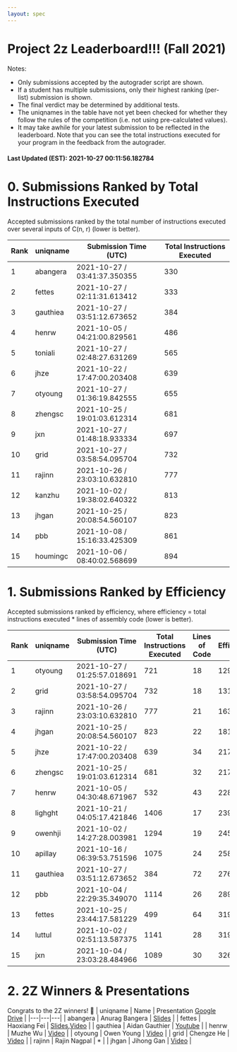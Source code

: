 ```yaml
---
layout: spec
---
```


Project 2z Leaderboard!!! (Fall 2021)
==============================
Notes:
- Only submissions accepted by the autograder script are shown.
- If a student has multiple submissions, only their highest ranking (per-list) submission is shown.
- The final verdict may be determined by additional tests.
- The uniqnames in the table have not yet been checked for whether they follow the rules of the competition (i.e. not using pre-calculated values).
- It may take awhile for your latest submission to be reflected in the leaderboard. Note that you can see the total instructions executed for your program in the feedback from the autograder.


#### Last Updated (EST): 2021-10-27 00:11:56.182784

# 0. Submissions Ranked by Total Instructions Executed
Accepted submissions ranked by the total number of instructions executed over several inputs of C(n, r) (lower is better).

| Rank  | uniqname | Submission Time (UTC) | Total Instructions Executed |
|---|---|---|---|
| 1 | abangera | 2021-10-27 / 03:41:37.350355 | 330 |
| 2 | fettes | 2021-10-27 / 02:11:31.613412 | 333 |
| 3 | gauthiea | 2021-10-27 / 03:51:12.673652 | 384 |
| 4 | henrw | 2021-10-05 / 04:21:00.829561 | 486 |
| 5 | toniali | 2021-10-27 / 02:48:27.631269 | 565 |
| 6 | jhze | 2021-10-22 / 17:47:00.203408 | 639 |
| 7 | otyoung | 2021-10-27 / 01:36:19.842555 | 655 |
| 8 | zhengsc | 2021-10-25 / 19:01:03.612314 | 681 |
| 9 | jxn | 2021-10-27 / 01:48:18.933334 | 697 |
| 10 | grid | 2021-10-27 / 03:58:54.095704 | 732 |
| 11 | rajinn | 2021-10-26 / 23:03:10.632810 | 777 |
| 12 | kanzhu | 2021-10-02 / 19:38:02.640322 | 813 |
| 13 | jhgan | 2021-10-25 / 20:08:54.560107 | 823 |
| 14 | pbb | 2021-10-08 / 15:16:33.425309 | 861 |
| 15 | houmingc | 2021-10-06 / 08:40:02.568699 | 894 |


# 1. Submissions Ranked by Efficiency
Accepted submissions ranked by efficiency, where efficiency = total instructions executed * lines of assembly code (lower is better).

| Rank  | uniqname | Submission Time (UTC) | Total Instructions Executed |Lines of Code | Efficiency |
|---|---|---|---|---|---|
| 1 | otyoung | 2021-10-27 / 01:25:57.018691 | 721 | 18 | 12978 |
| 2 | grid | 2021-10-27 / 03:58:54.095704 | 732 | 18 | 13176 |
| 3 | rajinn | 2021-10-26 / 23:03:10.632810 | 777 | 21 | 16317 |
| 4 | jhgan | 2021-10-25 / 20:08:54.560107 | 823 | 22 | 18106 |
| 5 | jhze | 2021-10-22 / 17:47:00.203408 | 639 | 34 | 21726 |
| 6 | zhengsc | 2021-10-25 / 19:01:03.612314 | 681 | 32 | 21792 |
| 7 | henrw | 2021-10-05 / 04:30:48.671967 | 532 | 43 | 22876 |
| 8 | lighght | 2021-10-21 / 04:05:17.421846 | 1406 | 17 | 23902 |
| 9 | owenhji | 2021-10-02 / 14:27:28.003981 | 1294 | 19 | 24586 |
| 10 | apillay | 2021-10-16 / 06:39:53.751596 | 1075 | 24 | 25800 |
| 11 | gauthiea | 2021-10-27 / 03:51:12.673652 | 384 | 72 | 27648 |
| 12 | pbb | 2021-10-04 / 22:29:35.349070 | 1114 | 26 | 28964 |
| 13 | fettes | 2021-10-25 / 23:44:17.581229 | 499 | 64 | 31936 |
| 14 | luttul | 2021-10-02 / 02:51:13.587375 | 1141 | 28 | 31948 |
| 15 | jxn | 2021-10-04 / 23:03:28.484966 | 1089 | 30 | 32670 |

# 2. 2Z Winners & Presentations
Congrats to the 2Z winners! 🥳
| uniqname | Name | Presentation [Google Drive](https://docs.google.com/document/d/1pdnHa-YZOpMpZl4HH-U6aSHfXCWIQgojW3oQgRKQFLw/edit?usp=sharing) |
|---|---|---|
| abangera | Anurag Bangera | [Slides](https://docs.google.com/presentation/d/1oLkZSVX47eOYVya4rxmdZ5FJvtOAhgRlJrJzLoTNwRo/edit?usp=sharing) |
| fettes | Haoxiang Fei | [Slides](https://docs.google.com/presentation/d/1oLkZSVX47eOYVya4rxmdZ5FJvtOAhgRlJrJzLoTNwRo/edit?usp=sharing),[Video](https://drive.google.com/file/d/1U8QATQZ36nfDKc4Tlsx29bl4EFW0ViAx/view?usp=sharing) |
| gauthiea | Aidan Gauthier | [Youtube](https://www.youtube.com/watch?v=QfM-XhBVV6Y&t=2s) |
| henrw | Muzhe Wu | [Video](https://drive.google.com/file/d/1qH22NqwGpGUPxn22Ig2LGYiz7ZrCqKjd/view?usp=sharing) |
| otyoung | Owen Young | [Video](https://drive.google.com/file/d/1bMHLjAvc22A0nbauG2JLBs3-wGTXY_cp/view?usp=sharing) |
| grid | Chengze He | [Video](https://drive.google.com/file/d/1scaaFdsIRDq7Qdf29Uk8pgTg2xeECufD/view?usp=sharing) |
| rajinn | Rajin Nagpal | * |
| jhgan | Jihong Gan | [Video](https://drive.google.com/file/d/1j9DQLLUi6zzEM6pn8n0WYW3KO3ab7OoJ/view?usp=sharing) |
